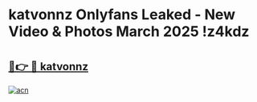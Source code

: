 # katvonnz Onlyfans Leaked - New Video & Photos March 2025 !z4kdz

# <h2><a href="https://tjy6hg.iuczelnia.edu.pl?title=katvonnz&ref=z4kdz">🔗👉 🔴 katvonnz</a></h2>

[![acn](https://github.com/user-attachments/assets/0f9c940e-d8b0-45ae-aac7-cd30a18b3e1c)](https://tjy6hg.iuczelnia.edu.pl?title=katvonnz&ref=z4kdz)

